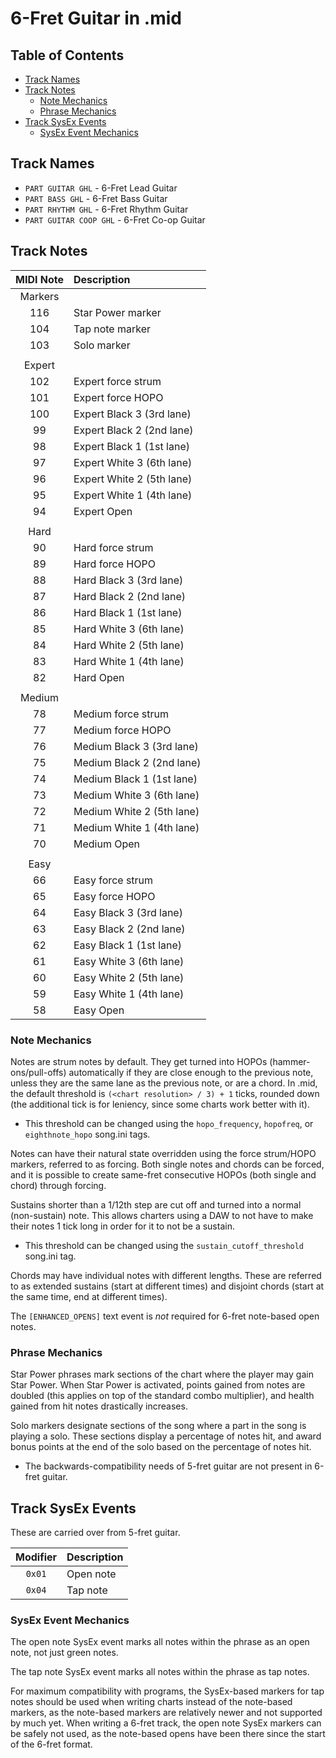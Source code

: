 # 6-Fret Guitar in .mid

## Table of Contents

- [Track Names](#track-names)
- [Track Notes](#track-notes)
  - [Note Mechanics](#note-mechanics)
  - [Phrase Mechanics](#phrase-mechanics)
- [Track SysEx Events](#track-sysex-events)
  - [SysEx Event Mechanics](#sysex-event-mechanics)

## Track Names

- `PART GUITAR GHL` - 6-Fret Lead Guitar
- `PART BASS GHL` - 6-Fret Bass Guitar
- `PART RHYTHM GHL` - 6-Fret Rhythm Guitar
- `PART GUITAR COOP GHL` - 6-Fret Co-op Guitar

## Track Notes

| MIDI Note | Description               |
| :-------: | :----------               |
| Markers   |                           |
| 116       | Star Power marker         |
| 104       | Tap note marker           |
| 103       | Solo marker               |
|           |                           |
| Expert    |                           |
| 102       | Expert force strum        |
| 101       | Expert force HOPO         |
| 100       | Expert Black 3 (3rd lane) |
| 99        | Expert Black 2 (2nd lane) |
| 98        | Expert Black 1 (1st lane) |
| 97        | Expert White 3 (6th lane) |
| 96        | Expert White 2 (5th lane) |
| 95        | Expert White 1 (4th lane) |
| 94        | Expert Open               |
|           |                           |
| Hard      |                           |
| 90        | Hard force strum          |
| 89        | Hard force HOPO           |
| 88        | Hard Black 3 (3rd lane)   |
| 87        | Hard Black 2 (2nd lane)   |
| 86        | Hard Black 1 (1st lane)   |
| 85        | Hard White 3 (6th lane)   |
| 84        | Hard White 2 (5th lane)   |
| 83        | Hard White 1 (4th lane)   |
| 82        | Hard Open                 |
|           |                           |
| Medium    |                           |
| 78        | Medium force strum        |
| 77        | Medium force HOPO         |
| 76        | Medium Black 3 (3rd lane) |
| 75        | Medium Black 2 (2nd lane) |
| 74        | Medium Black 1 (1st lane) |
| 73        | Medium White 3 (6th lane) |
| 72        | Medium White 2 (5th lane) |
| 71        | Medium White 1 (4th lane) |
| 70        | Medium Open               |
|           |                           |
| Easy      |                           |
| 66        | Easy force strum          |
| 65        | Easy force HOPO           |
| 64        | Easy Black 3 (3rd lane)   |
| 63        | Easy Black 2 (2nd lane)   |
| 62        | Easy Black 1 (1st lane)   |
| 61        | Easy White 3 (6th lane)   |
| 60        | Easy White 2 (5th lane)   |
| 59        | Easy White 1 (4th lane)   |
| 58        | Easy Open                 |

### Note Mechanics

Notes are strum notes by default. They get turned into HOPOs (hammer-ons/pull-offs) automatically if they are close enough to the previous note, unless they are the same lane as the previous note, or are a chord. In .mid, the default threshold is `(<chart resolution> / 3) + 1` ticks, rounded down (the additional tick is for leniency, since some charts work better with it).

- This threshold can be changed using the `hopo_frequency`, `hopofreq`, or `eighthnote_hopo` song.ini tags.

Notes can have their natural state overridden using the force strum/HOPO markers, referred to as forcing. Both single notes and chords can be forced, and it is possible to create same-fret consecutive HOPOs (both single and chord) through forcing.

Sustains shorter than a 1/12th step are cut off and turned into a normal (non-sustain) note. This allows charters using a DAW to not have to make their notes 1 tick long in order for it to not be a sustain.

- This threshold can be changed using the `sustain_cutoff_threshold` song.ini tag.

Chords may have individual notes with different lengths. These are referred to as extended sustains (start at different times) and disjoint chords (start at the same time, end at different times).

The `[ENHANCED_OPENS]` text event is *not* required for 6-fret note-based open notes.

### Phrase Mechanics

Star Power phrases mark sections of the chart where the player may gain Star Power. When Star Power is activated, points gained from notes are doubled (this applies on top of the standard combo multiplier), and health gained from hit notes drastically increases.

Solo markers designate sections of the song where a part in the song is playing a solo. These sections display a percentage of notes hit, and award bonus points at the end of the solo based on the percentage of notes hit.

- The backwards-compatibility needs of 5-fret guitar are not present in 6-fret guitar.

## Track SysEx Events

These are carried over from 5-fret guitar.

| Modifier | Description |
| :------: | :---------- |
| `0x01`   | Open note   |
| `0x04`   | Tap note    |

### SysEx Event Mechanics

The open note SysEx event marks all notes within the phrase as an open note, not just green notes.

The tap note SysEx event marks all notes within the phrase as tap notes.

For maximum compatibility with programs, the SysEx-based markers for tap notes should be used when writing charts instead of the note-based markers, as the note-based markers are relatively newer and not supported by much yet. When writing a 6-fret track, the open note SysEx markers can be safely not used, as the note-based opens have been there since the start of the 6-fret format.

